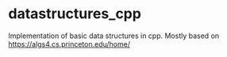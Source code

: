 # datastructures_cpp
Implementation of basic data structures in cpp.
Mostly based on https://algs4.cs.princeton.edu/home/


